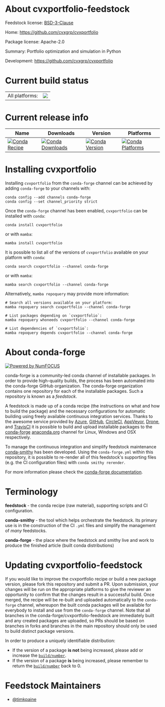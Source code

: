 About cvxportfolio-feedstock
============================

Feedstock license: [BSD-3-Clause](https://github.com/conda-forge/cvxportfolio-feedstock/blob/main/LICENSE.txt)

Home: https://github.com/cvxgrp/cvxportfolio

Package license: Apache-2.0

Summary: Portfolio optimization and simulation in Python

Development: https://github.com/cvxgrp/cvxportfolio

Current build status
====================


<table><tr><td>All platforms:</td>
    <td>
      <a href="https://dev.azure.com/conda-forge/feedstock-builds/_build/latest?definitionId=16748&branchName=main">
        <img src="https://dev.azure.com/conda-forge/feedstock-builds/_apis/build/status/cvxportfolio-feedstock?branchName=main">
      </a>
    </td>
  </tr>
</table>

Current release info
====================

| Name | Downloads | Version | Platforms |
| --- | --- | --- | --- |
| [![Conda Recipe](https://img.shields.io/badge/recipe-cvxportfolio-green.svg)](https://anaconda.org/conda-forge/cvxportfolio) | [![Conda Downloads](https://img.shields.io/conda/dn/conda-forge/cvxportfolio.svg)](https://anaconda.org/conda-forge/cvxportfolio) | [![Conda Version](https://img.shields.io/conda/vn/conda-forge/cvxportfolio.svg)](https://anaconda.org/conda-forge/cvxportfolio) | [![Conda Platforms](https://img.shields.io/conda/pn/conda-forge/cvxportfolio.svg)](https://anaconda.org/conda-forge/cvxportfolio) |

Installing cvxportfolio
=======================

Installing `cvxportfolio` from the `conda-forge` channel can be achieved by adding `conda-forge` to your channels with:

```
conda config --add channels conda-forge
conda config --set channel_priority strict
```

Once the `conda-forge` channel has been enabled, `cvxportfolio` can be installed with `conda`:

```
conda install cvxportfolio
```

or with `mamba`:

```
mamba install cvxportfolio
```

It is possible to list all of the versions of `cvxportfolio` available on your platform with `conda`:

```
conda search cvxportfolio --channel conda-forge
```

or with `mamba`:

```
mamba search cvxportfolio --channel conda-forge
```

Alternatively, `mamba repoquery` may provide more information:

```
# Search all versions available on your platform:
mamba repoquery search cvxportfolio --channel conda-forge

# List packages depending on `cvxportfolio`:
mamba repoquery whoneeds cvxportfolio --channel conda-forge

# List dependencies of `cvxportfolio`:
mamba repoquery depends cvxportfolio --channel conda-forge
```


About conda-forge
=================

[![Powered by
NumFOCUS](https://img.shields.io/badge/powered%20by-NumFOCUS-orange.svg?style=flat&colorA=E1523D&colorB=007D8A)](https://numfocus.org)

conda-forge is a community-led conda channel of installable packages.
In order to provide high-quality builds, the process has been automated into the
conda-forge GitHub organization. The conda-forge organization contains one repository
for each of the installable packages. Such a repository is known as a *feedstock*.

A feedstock is made up of a conda recipe (the instructions on what and how to build
the package) and the necessary configurations for automatic building using freely
available continuous integration services. Thanks to the awesome service provided by
[Azure](https://azure.microsoft.com/en-us/services/devops/), [GitHub](https://github.com/),
[CircleCI](https://circleci.com/), [AppVeyor](https://www.appveyor.com/),
[Drone](https://cloud.drone.io/welcome), and [TravisCI](https://travis-ci.com/)
it is possible to build and upload installable packages to the
[conda-forge](https://anaconda.org/conda-forge) [anaconda.org](https://anaconda.org/)
channel for Linux, Windows and OSX respectively.

To manage the continuous integration and simplify feedstock maintenance
[conda-smithy](https://github.com/conda-forge/conda-smithy) has been developed.
Using the ``conda-forge.yml`` within this repository, it is possible to re-render all of
this feedstock's supporting files (e.g. the CI configuration files) with ``conda smithy rerender``.

For more information please check the [conda-forge documentation](https://conda-forge.org/docs/).

Terminology
===========

**feedstock** - the conda recipe (raw material), supporting scripts and CI configuration.

**conda-smithy** - the tool which helps orchestrate the feedstock.
                   Its primary use is in the construction of the CI ``.yml`` files
                   and simplify the management of *many* feedstocks.

**conda-forge** - the place where the feedstock and smithy live and work to
                  produce the finished article (built conda distributions)


Updating cvxportfolio-feedstock
===============================

If you would like to improve the cvxportfolio recipe or build a new
package version, please fork this repository and submit a PR. Upon submission,
your changes will be run on the appropriate platforms to give the reviewer an
opportunity to confirm that the changes result in a successful build. Once
merged, the recipe will be re-built and uploaded automatically to the
`conda-forge` channel, whereupon the built conda packages will be available for
everybody to install and use from the `conda-forge` channel.
Note that all branches in the conda-forge/cvxportfolio-feedstock are
immediately built and any created packages are uploaded, so PRs should be based
on branches in forks and branches in the main repository should only be used to
build distinct package versions.

In order to produce a uniquely identifiable distribution:
 * If the version of a package **is not** being increased, please add or increase
   the [``build/number``](https://docs.conda.io/projects/conda-build/en/latest/resources/define-metadata.html#build-number-and-string).
 * If the version of a package **is** being increased, please remember to return
   the [``build/number``](https://docs.conda.io/projects/conda-build/en/latest/resources/define-metadata.html#build-number-and-string)
   back to 0.

Feedstock Maintainers
=====================

* [@timkpaine](https://github.com/timkpaine/)

